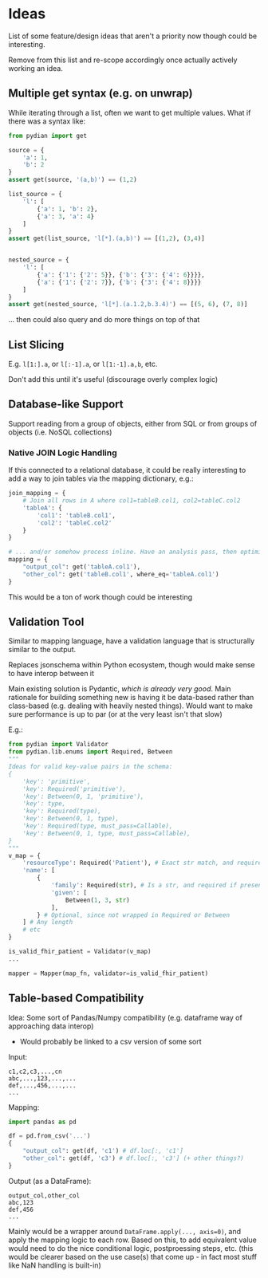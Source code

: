
# Ideas

List of some feature/design ideas that aren't a priority now though could be interesting.

Remove from this list and re-scope accordingly once actually actively working an idea.


## Multiple get syntax (e.g. on unwrap)

While iterating through a list, often we want to get multiple values. What if there was a syntax like:
```python
from pydian import get

source = {
    'a': 1,
    'b': 2
}
assert get(source, '(a,b)') == (1,2)

list_source = {
    'l': [
        {'a': 1, 'b': 2},
        {'a': 3, 'a': 4}
    ]
}
assert get(list_source, 'l[*].(a,b)') == [(1,2), (3,4)]


nested_source = {
    'l': [
        {'a': {'1': {'2': 5}}, {'b': {'3': {'4': 6}}}},
        {'a': {'1': {'2': 7}}, {'b': {'3': {'4': 8}}}}
    ]
}
assert get(nested_source, 'l[*].(a.1.2,b.3.4)') == [(5, 6), (7, 8)]
```
... then could also query and do more things on top of that


## List Slicing

E.g. `l[1:].a`, or `l[:-1].a`, or `l[1:-1].a,b`, etc.

Don't add this until it's useful (discourage overly complex logic)


## Database-like Support
Support reading from a group of objects, either from SQL or from groups of objects (i.e. NoSQL collections)
### Native JOIN Logic Handling
If this connected to a relational database, it could be really interesting to add a way to join tables via the mapping dictionary, e.g.:
```python
join_mapping = {
    # Join all rows in A where col1=tableB.col1, col2=tableC.col2
    'tableA': {
        'col1': 'tableB.col1',
        'col2': 'tableC.col2'
    }
}

# ... and/or somehow process inline. Have an analysis pass, then optimize the query accordingly
mapping = {
    "output_col": get('tableA.col1'),
    "other_col": get('tableB.col1', where_eq='tableA.col1')
}
```
This would be a ton of work though could be interesting


## Validation Tool
Similar to mapping language, have a validation language that is structurally similar to the output.

Replaces jsonschema within Python ecosystem, though would make sense to have interop between it

Main existing solution is Pydantic, _which is already very good_. Main rationale for building something new
is having it be data-based rather than class-based (e.g. dealing with heavily nested things).
Would want to make sure performance is up to par (or at the very least isn't that slow)

E.g.:
```python
from pydian import Validator
from pydian.lib.enums import Required, Between
"""
Ideas for valid key-value pairs in the schema:
{
    'key': 'primitive',
    'key': Required('primitive'),
    'key': Between(0, 1, 'primitive'),
    'key': type,
    'key': Required(type),
    'key': Between(0, 1, type),
    'key': Required(type, must_pass=Callable),
    'key': Between(0, 1, type, must_pass=Callable),
}
"""
v_map = {
    'resourceType': Required('Patient'), # Exact str match, and required
    'name': [
        {
            'family': Required(str), # Is a str, and required if present
            'given': [
                Between(1, 3, str)
            ],
        } # Optional, since not wrapped in Required or Between
    ] # Any length
    # etc
}

is_valid_fhir_patient = Validator(v_map)
...

mapper = Mapper(map_fn, validator=is_valid_fhir_patient)
```

## Table-based Compatibility
Idea: Some sort of Pandas/Numpy compatibility (e.g. dataframe way of approaching data interop)
- Would probably be linked to a csv version of some sort

Input:
```csv
c1,c2,c3,...,cn
abc,...,123,...,...
def,...,456,...,...
...
```

Mapping:
```python
import pandas as pd

df = pd.from_csv('...')
{
    "output_col": get(df, 'c1') # df.loc[:, 'c1']
    "other_col": get(df, 'c3') # df.loc[:, 'c3'] (+ other things?)
}
```

Output (as a DataFrame):
```csv
output_col,other_col
abc,123
def,456
...
```

Mainly would be a wrapper around `DataFrame.apply(..., axis=0)`, and apply the mapping logic to each row.
Based on this, to add equivalent value would need to do the nice conditional logic, postproessing steps, etc.
(this would be clearer based on the use case(s) that come up - in fact most stuff like NaN handling is built-in)
